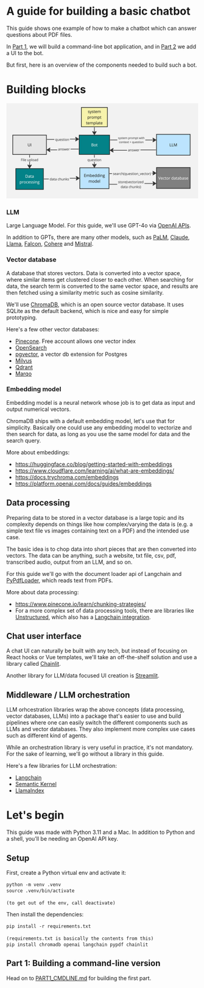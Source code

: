 # A guide for building a basic chatbot

This guide shows one example of how to make a chatbot which can answer questions about PDF files.

In [Part 1](PART1_CMDLINE.md), we will build a command-line bot application, and in [Part 2](PART2_UI.md) we add a UI to the bot.

But first, here is an overview of the components needed to build such a bot.

# Building blocks

![img/bot_structure.jpg](img/bot_structure.jpg)

### LLM

Large Language Model. For this guide, we'll use GPT-4o via [OpenAI APIs](https://platform.openai.com/docs/api-reference).

In addition to GPTs, there are many other models, such as [PaLM](https://developers.generativeai.google/), [Claude](https://www.anthropic.com/product), [Llama](https://ai.meta.com/llama/), [Falcon](https://falconllm.tii.ae/), [Cohere](https://cohere.com/) and [Mistral](https://mistral.ai/news/announcing-mistral-7b/).

### Vector database

A database that stores vectors. Data is converted into a vector space, where similar items get clustered closer to each other. When searching for data, the search term is converted to the same vector space, and results are then fetched using a similarity metric such as cosine similarity.

We'll use [ChromaDB](https://docs.trychroma.com/), which is an open source vector database. It uses SQLite as the default backend, which is nice and easy for simple prototyping.

Here's a few other vector databases:

- [Pinecone](https://www.pinecone.io/). Free account allows one vector index
- [OpenSearch](https://opensearch.org/platform/search/vector-database.html)
- [pgvector](https://github.com/pgvector/pgvector), a vector db extension for Postgres
- [Milvus](https://milvus.io/)
- [Qdrant](https://qdrant.tech/)
- [Marqo](https://www.marqo.ai/)

### Embedding model

Embedding model is a neural network whose job is to get data as input and output numerical vectors.

ChromaDB ships with a default embedding model, let's use that for simplicity. Basically one could use any embedding model to vectorize and then search for data, as long as you use the same model for data and the search query.

More about embeddings:

- https://huggingface.co/blog/getting-started-with-embeddings
- https://www.cloudflare.com/learning/ai/what-are-embeddings/
- https://docs.trychroma.com/embeddings
- https://platform.openai.com/docs/guides/embeddings

## Data processing

Preparing data to be stored in a vector database is a large topic and its complexity depends on things like how complex/varying the data is (e.g. a simple text file vs images containing text on a PDF) and the intended use case.

The basic idea is to chop data into short pieces that are then converted into vectors. The data can be anything, such a website, txt file, csv, pdf, transcribed audio, output from an LLM, and so on.

For this guide we'll go with the document loader api of Langchain and [PyPdfLoader](https://python.langchain.com/docs/modules/data_connection/document_loaders/pdf), which reads text from PDFs.

More about data processing:

- https://www.pinecone.io/learn/chunking-strategies/
- For a more complex set of data processing tools, there are libraries like [Unstructured](https://unstructured.io/), which also has a [Langchain integration](https://python.langchain.com/docs/integrations/providers/unstructured).

## Chat user interface

A chat UI can naturally be built with any tech, but instead of focusing on React hooks or Vue templates, we'll take an off-the-shelf solution and use a library called [Chainlit](https://docs.chainlit.io/get-started/overview).

Another library for LLM/data focused UI creation is [Streamlit](https://streamlit.io/).

## Middleware / LLM orchestration

LLM orhcestration libraries wrap the above concepts (data processing, vector databases, LLMs) into a package that's easier to use and build pipelines where one can easily switch the different components such as LLMs and vector databases. They also implement more complex use cases such as different kind of agents.

While an orchestration library is very useful in practice, it's not mandatory. For the sake of learning, we'll go without a library in this guide.

Here's a few libraries for LLM orchestration:

- [Langchain](https://python.langchain.com/docs/get_started/introduction)
- [Semantic Kernel](https://github.com/microsoft/semantic-kernel)
- [LlamaIndex](https://www.llamaindex.ai/)

# Let's begin

This guide was made with Python 3.11 and a Mac. In addition to Python and a shell, you'll be needing an OpenAI API key.

## Setup

First, create a Python virtual env and activate it:

```
python -m venv .venv
source .venv/bin/activate

(to get out of the env, call deactivate)
```

Then install the dependencies:

```
pip install -r requirements.txt

(requirements.txt is basically the contents from this)
pip install chromadb openai langchain pypdf chainlit
```

## Part 1: Building a command-line version

Head on to [PART1_CMDLINE.md](PART1_CMDLINE.md) for building the first part.
